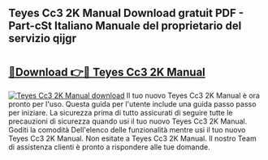 ## Teyes Cc3 2K Manual Download gratuit PDF - Part-cSt Italiano Manuale del proprietario del servizio qijgr

# <h2><a href="http://df95oj.blite.top/?on=Teyes+Cc3+2K+Manual">🔗Download 👉🔴 Teyes Cc3 2K Manual</a></h2>

[![Teyes Cc3 2K Manual download](https://i.imgur.com/lujVjoI.png)](http://df95oj.blite.top/?on=Teyes+Cc3+2K+Manual)
Il tuo nuovo Teyes Cc3 2K Manual è ora pronto per l'uso. Questa guida per l'utente include una guida passo passo per iniziare. La sicurezza prima di tutto assicurati di seguire tutte le precauzioni di sicurezza quando usi il tuo nuovo Teyes Cc3 2K Manual. Goditi la comodità Dell'elenco delle funzionalità mentre usi il tuo nuovo Teyes Cc3 2K Manual. Non esitate a Teyes Cc3 2K Manual. Il nostro Team di assistenza clienti è pronto a rispondere alle tue domande.
